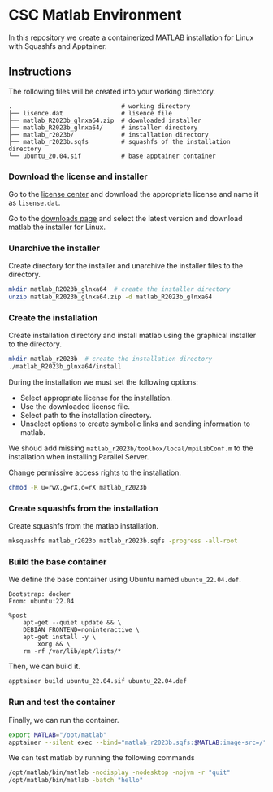 # CSC Matlab Environment
In this repository we create a containerized MATLAB installation for Linux with Squashfs and Apptainer.

## Instructions
The rollowing files will be created into your working directory.

```text
.                              # working directory
├── lisence.dat                # lisence file
├── matlab_R2023b_glnxa64.zip  # downloaded installer
├── matlab_R2023b_glnxa64/     # installer directory
├── matlab_r2023b/             # installation directory
├── matlab_r2023b.sqfs         # squashfs of the installation directory
└── ubuntu_20.04.sif           # base apptainer container
```

### Download the license and installer
Go to the [license center](https://mathworks.com/licensecenter/) and download the appropriate license and name it as `lisense.dat`.

Go to the [downloads page](https://mathworks.com/downloads/) and select the latest version and download matlab the installer for Linux.

### Unarchive the installer
Create directory for the installer and unarchive the installer files to the directory.

```bash
mkdir matlab_R2023b_glnxa64  # create the installer directory
unzip matlab_R2023b_glnxa64.zip -d matlab_R2023b_glnxa64
```

### Create the installation
Create installation directory and install matlab using the graphical installer to the directory.

```bash
mkdir matlab_r2023b  # create the installation directory
./matlab_R2023b_glnxa64/install
```

During the installation we must set the following options:

* Select appropriate license for the installation.
* Use the downloaded license file.
* Select path to the installation directory.
* Unselect options to create symbolic links and sending information to matlab.

We shoud add missing `matlab_r2023b/toolbox/local/mpiLibConf.m` to the installation when installing Parallel Server.

Change permissive access rights to the installation.

```bash
chmod -R u=rwX,g=rX,o=rX matlab_r2023b
```

### Create squashfs from the installation
Create squashfs from the matlab installation.

```bash
mksquashfs matlab_r2023b matlab_r2023b.sqfs -progress -all-root
```

### Build the base container
We define the base container using Ubuntu named `ubuntu_22.04.def`.

```sif
Bootstrap: docker
From: ubuntu:22.04

%post
    apt-get --quiet update && \
    DEBIAN_FRONTEND=noninteractive \
    apt-get install -y \
        xorg && \
    rm -rf /var/lib/apt/lists/*
```

Then, we can build it.

```bash
apptainer build ubuntu_22.04.sif ubuntu_22.04.def
```

### Run and test the container
Finally, we can run the container.

```bash
export MATLAB="/opt/matlab"
apptainer --silent exec --bind="matlab_r2023b.sqfs:$MATLAB:image-src=/" ubuntu_22.04.sif bash
```

We can test matlab by running the following commands

```bash
/opt/matlab/bin/matlab -nodisplay -nodesktop -nojvm -r "quit"
/opt/matlab/bin/matlab -batch "hello"
```
